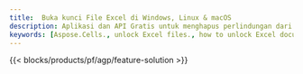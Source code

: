 ```yaml
---
title:  Buka kunci File Excel di Windows, Linux & macOS
description: Aplikasi dan API Gratis untuk menghapus perlindungan dari file XLS, XLSX & ODS
keywords: [Aspose.Cells., unlock Excel files., how to unlock Excel document., unprotect Excel files., remove protection from Excel files., decrypt Excel Files]
---
```

{{< blocks/products/pf/agp/feature-solution >}} 

